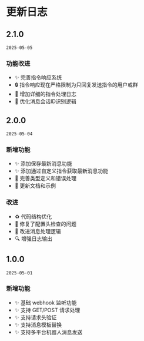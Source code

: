 # 更新日志

## 2.1.0

`2025-05-05`

### 功能改进

- ✨ 完善指令响应系统
- 🔒 指令响应现在严格限制为只回复发送指令的用户或群
- 📝 增加详细的指令处理日志
- 🧩 优化消息会话ID识别逻辑

## 2.0.0

`2025-05-04`

### 新增功能

- ✨ 添加保存最新消息功能
- ✨ 添加通过自定义指令获取最新消息功能
- 🔧 完善类型定义和错误处理
- 📝 更新文档和示例

### 改进

- ♻️ 代码结构优化
- 🐛 修复了配置头检查的问题
- 🚀 改进消息处理逻辑
- 🔍 增强日志输出

## 1.0.0

`2025-05-01`

### 新增功能

- ✨ 基础 webhook 监听功能
- ✨ 支持 GET/POST 请求处理
- ✨ 支持请求头验证
- ✨ 支持消息模板替换
- ✨ 支持多平台机器人消息发送 